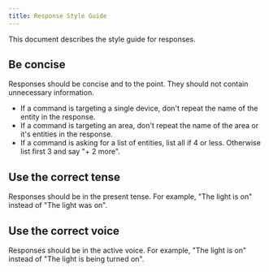 ```yaml
---
title: Response Style Guide
---
```


This document describes the style guide for responses.

## Be concise

Responses should be concise and to the point. They should not contain unnecessary information.

- If a command is targeting a single device, don't repeat the name of the entity in the response.
- If a command is targeting an area, don't repeat the name of the area or it's entities in the response.
- If a command is asking for a list of entities, list all if 4 or less. Otherwise list first 3 and say "+ 2 more".

## Use the correct tense

Responses should be in the present tense. For example, "The light is on" instead of "The light was on".

## Use the correct voice

Responses should be in the active voice. For example, "The light is on" instead of "The light is being turned on".

